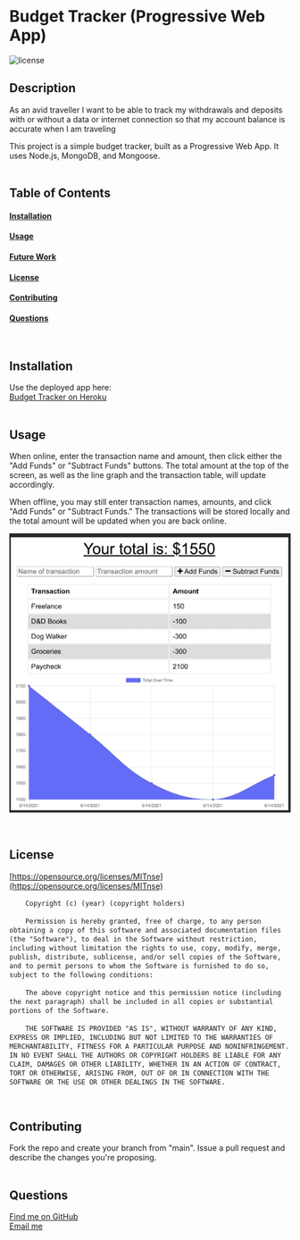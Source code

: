 # Budget Tracker (Progressive Web App)
  ![license](https://img.shields.io/badge/license-MIT-green)
  ## Description
As an avid traveller
I want to be able to track my withdrawals and deposits with or without a data or internet connection
so that my account balance is accurate when I am traveling

This project is a simple budget tracker, built as a Progressive Web App. It uses Node.js, MongoDB, and Mongoose.
<br><br>

  ## Table of Contents
  #### [Installation](#Installation) <br>
  #### [Usage](#Usage) <br>
  #### [Future Work](#FutureWork) <br>
  #### [License](#License) <br>
  #### [Contributing](#Contributing) <br>
  #### [Questions](#Questions) <br>
<br>

  ## Installation
  Use the deployed app here: <br>
  [Budget Tracker on Heroku](https://limitless-reef-05057.herokuapp.com/)
  <br><br>

  ## Usage
  When online, enter the transaction name and amount, then click either the "Add Funds" or "Subtract Funds" buttons. 
  The total amount at the top of the screen, as well as the line graph and the transaction table, will update accordingly.

  When offline, you may still enter transaction names, amounts, and click "Add Funds" or "Subtract Funds." The transactions 
  will be stored locally and the total amount will be updated when you are back online.

  ![Screenshot of budget app](/public/images/budget.png)

  <br>

  ## License
  [https://opensource.org/licenses/MITnse](https://opensource.org/licenses/MITnse)<br>
  
        Copyright (c) (year) (copyright holders)

        Permission is hereby granted, free of charge, to any person obtaining a copy of this software and associated documentation files (the "Software"), to deal in the Software without restriction, including without limitation the rights to use, copy, modify, merge, publish, distribute, sublicense, and/or sell copies of the Software, and to permit persons to whom the Software is furnished to do so, subject to the following conditions:
        
        The above copyright notice and this permission notice (including the next paragraph) shall be included in all copies or substantial portions of the Software.
        
        THE SOFTWARE IS PROVIDED "AS IS", WITHOUT WARRANTY OF ANY KIND, EXPRESS OR IMPLIED, INCLUDING BUT NOT LIMITED TO THE WARRANTIES OF MERCHANTABILITY, FITNESS FOR A PARTICULAR PURPOSE AND NONINFRINGEMENT. IN NO EVENT SHALL THE AUTHORS OR COPYRIGHT HOLDERS BE LIABLE FOR ANY CLAIM, DAMAGES OR OTHER LIABILITY, WHETHER IN AN ACTION OF CONTRACT, TORT OR OTHERWISE, ARISING FROM, OUT OF OR IN CONNECTION WITH THE SOFTWARE OR THE USE OR OTHER DEALINGS IN THE SOFTWARE.
<br>

## Contributing
Fork the repo and create your branch from "main". Issue a pull request and describe the changes you're proposing.
  <br><br>

  ## Questions
  [Find me on GitHub](https://github.com/kvaden19)<br>
  [Email me](mailto:klvaden@gmail.com)<br>
  
